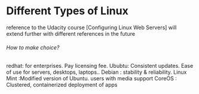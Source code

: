 # Different Types of Linux
reference to the Udacity course [Configuring Linux Web Servers]
will extend further with different references in the future

###### How to make choice?

redhat: for enterprises. Pay licensing fee.
Ububtu: Consistent updates. Ease of use for servers, desktops, laptops..
Debian : stability & reliability.
Linux Mint :Modified version of Ubuntu. users with media support
CoreOS : Clustered, containerized deployment of apps
